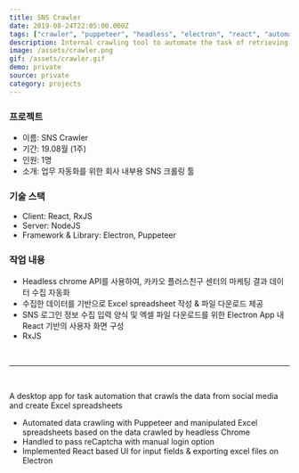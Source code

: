 ```yaml
---
title: SNS Crawler
date: 2019-08-24T22:05:00.000Z
tags: ["crawler", "puppeteer", "headless", "electron", "react", "automation"]
description: Internal crawling tool to automate the task of retrieving the data from social media into Excel spreadsheets
image: /assets/crawler.png
gif: /assets/crawler.gif
demo: private
source: private
category: projects
---
```


### 프로젝트

- 이름: SNS Crawler
- 기간: 19.08월 (1주)
- 인원: 1명
- 소개: 업무 자동화를 위한 회사 내부용 SNS 크롤링 툴

### 기술 스택

- Client: React, RxJS
- Server: NodeJS
- Framework & Library: Electron, Puppeteer

### 작업 내용

- Headless chrome API를 사용하여, 카카오 플러스친구 센터의 마케팅 결과 데이터 수집 자동화
- 수집한 데이터를 기반으로 Excel spreadsheet 작성 & 파일 다운로드 제공
- SNS 로그인 정보 수집 입력 양식 및 엑셀 파일 다운로드를 위한 Electron App 내 React 기반의 사용자 화면 구성
- RxJS

<br />

---

<br />

A desktop app for task automation that crawls the data from social media and create Excel spreadsheets

- Automated data crawling with Puppeteer and manipulated Excel spreadsheets based on the data crawled by headless Chrome
- Handled to pass reCaptcha with manual login option
- Implemented React based UI for input fields & exporting excel files on Electron
